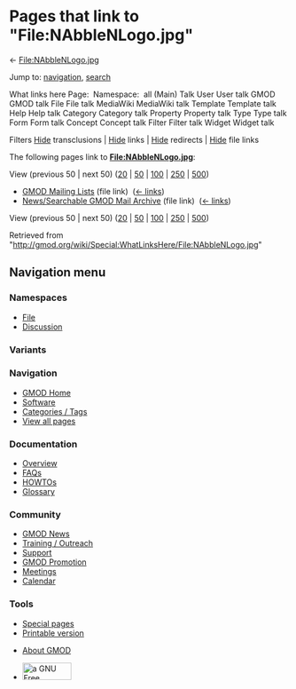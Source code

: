 <div id="mw-page-base" class="noprint">

</div>

<div id="mw-head-base" class="noprint">

</div>

<div id="content" class="mw-body" role="main">

<span id="top"></span>

<div id="mw-js-message" style="display:none;">

</div>



# <span dir="auto">Pages that link to "File:NAbbleNLogo.jpg"</span>

<div id="bodyContent">

<div id="contentSub">

←
[File:NAbbleNLogo.jpg](/wiki/File:NAbbleNLogo.jpg "File:NAbbleNLogo.jpg")

</div>

<div id="jump-to-nav" class="mw-jump">

Jump to: [navigation](#mw-navigation), [search](#p-search)

</div>

<div id="mw-content-text">

What links here Page:  Namespace:  all (Main) Talk User User talk GMOD
GMOD talk File File talk MediaWiki MediaWiki talk Template Template talk
Help Help talk Category Category talk Property Property talk Type Type
talk Form Form talk Concept Concept talk Filter Filter talk Widget
Widget talk

Filters
[Hide](/mediawiki/index.php?title=Special:WhatLinksHere/File:NAbbleNLogo.jpg&hidetrans=1 "Special:WhatLinksHere/File:NAbbleNLogo.jpg")
transclusions \|
[Hide](/mediawiki/index.php?title=Special:WhatLinksHere/File:NAbbleNLogo.jpg&hidelinks=1 "Special:WhatLinksHere/File:NAbbleNLogo.jpg")
links \|
[Hide](/mediawiki/index.php?title=Special:WhatLinksHere/File:NAbbleNLogo.jpg&hideredirs=1 "Special:WhatLinksHere/File:NAbbleNLogo.jpg")
redirects \|
[Hide](/mediawiki/index.php?title=Special:WhatLinksHere/File:NAbbleNLogo.jpg&hideimages=1 "Special:WhatLinksHere/File:NAbbleNLogo.jpg")
file links

The following pages link to
**[File:NAbbleNLogo.jpg](/wiki/File:NAbbleNLogo.jpg "File:NAbbleNLogo.jpg")**:

View (previous 50 \| next 50)
([20](/mediawiki/index.php?title=Special:WhatLinksHere/File:NAbbleNLogo.jpg&limit=20 "Special:WhatLinksHere/File:NAbbleNLogo.jpg")
\|
[50](/mediawiki/index.php?title=Special:WhatLinksHere/File:NAbbleNLogo.jpg&limit=50 "Special:WhatLinksHere/File:NAbbleNLogo.jpg")
\|
[100](/mediawiki/index.php?title=Special:WhatLinksHere/File:NAbbleNLogo.jpg&limit=100 "Special:WhatLinksHere/File:NAbbleNLogo.jpg")
\|
[250](/mediawiki/index.php?title=Special:WhatLinksHere/File:NAbbleNLogo.jpg&limit=250 "Special:WhatLinksHere/File:NAbbleNLogo.jpg")
\|
[500](/mediawiki/index.php?title=Special:WhatLinksHere/File:NAbbleNLogo.jpg&limit=500 "Special:WhatLinksHere/File:NAbbleNLogo.jpg"))

- [GMOD Mailing Lists](/wiki/GMOD_Mailing_Lists "GMOD Mailing Lists")
  (file link) ‎ <span class="mw-whatlinkshere-tools">([←
  links](/mediawiki/index.php?title=Special:WhatLinksHere&target=GMOD+Mailing+Lists "Special:WhatLinksHere"))</span>
- [News/Searchable GMOD Mail
  Archive](/wiki/News/Searchable_GMOD_Mail_Archive "News/Searchable GMOD Mail Archive")
  (file link) ‎ <span class="mw-whatlinkshere-tools">([←
  links](/mediawiki/index.php?title=Special:WhatLinksHere&target=News%2FSearchable+GMOD+Mail+Archive "Special:WhatLinksHere"))</span>

View (previous 50 \| next 50)
([20](/mediawiki/index.php?title=Special:WhatLinksHere/File:NAbbleNLogo.jpg&limit=20 "Special:WhatLinksHere/File:NAbbleNLogo.jpg")
\|
[50](/mediawiki/index.php?title=Special:WhatLinksHere/File:NAbbleNLogo.jpg&limit=50 "Special:WhatLinksHere/File:NAbbleNLogo.jpg")
\|
[100](/mediawiki/index.php?title=Special:WhatLinksHere/File:NAbbleNLogo.jpg&limit=100 "Special:WhatLinksHere/File:NAbbleNLogo.jpg")
\|
[250](/mediawiki/index.php?title=Special:WhatLinksHere/File:NAbbleNLogo.jpg&limit=250 "Special:WhatLinksHere/File:NAbbleNLogo.jpg")
\|
[500](/mediawiki/index.php?title=Special:WhatLinksHere/File:NAbbleNLogo.jpg&limit=500 "Special:WhatLinksHere/File:NAbbleNLogo.jpg"))

</div>

<div class="printfooter">

Retrieved from
"<http://gmod.org/wiki/Special:WhatLinksHere/File:NAbbleNLogo.jpg>"

</div>

<div id="catlinks" class="catlinks catlinks-allhidden">

</div>

<div class="visualClear">

</div>

</div>

</div>

<div id="mw-navigation">

## Navigation menu

<div id="mw-head">



<div id="left-navigation">

<div id="p-namespaces" class="vectorTabs" role="navigation"
aria-labelledby="p-namespaces-label">

### Namespaces

- <span id="ca-nstab-image"><a href="/wiki/File:NAbbleNLogo.jpg" accesskey="c"
  title="View the file page [c]">File</a></span>
- <span id="ca-talk"><a
  href="/mediawiki/index.php?title=File_talk:NAbbleNLogo.jpg&amp;action=edit&amp;redlink=1"
  accesskey="t"
  title="Discussion about the content page [t]">Discussion</a></span>

</div>

<div id="p-variants" class="vectorMenu emptyPortlet" role="navigation"
aria-labelledby="p-variants-label">

### 

### Variants[](#)

<div class="menu">

</div>

</div>

</div>

<div id="right-navigation">





</div>



</div>

</div>

</div>

<div id="mw-panel">

<div id="p-logo" role="banner">

<a href="/wiki/Main_Page"
style="background-image: url(http://gmod.org/images/GMOD-cogs.png);"
title="Visit the main page"></a>

</div>

<div id="p-Navigation" class="portal" role="navigation"
aria-labelledby="p-Navigation-label">

### Navigation

<div class="body">

- <span id="n-GMOD-Home">[GMOD Home](/wiki/Main_Page)</span>
- <span id="n-Software">[Software](/wiki/GMOD_Components)</span>
- <span id="n-Categories-.2F-Tags">[Categories /
  Tags](/wiki/Categories)</span>
- <span id="n-View-all-pages">[View all
  pages](/wiki/Special:AllPages)</span>

</div>

</div>

<div id="p-Documentation" class="portal" role="navigation"
aria-labelledby="p-Documentation-label">

### Documentation

<div class="body">

- <span id="n-Overview">[Overview](/wiki/Overview)</span>
- <span id="n-FAQs">[FAQs](/wiki/Category:FAQ)</span>
- <span id="n-HOWTOs">[HOWTOs](/wiki/Category:HOWTO)</span>
- <span id="n-Glossary">[Glossary](/wiki/Glossary)</span>

</div>

</div>

<div id="p-Community" class="portal" role="navigation"
aria-labelledby="p-Community-label">

### Community

<div class="body">

- <span id="n-GMOD-News">[GMOD News](/wiki/GMOD_News)</span>
- <span id="n-Training-.2F-Outreach">[Training /
  Outreach](/wiki/Training_and_Outreach)</span>
- <span id="n-Support">[Support](/wiki/Support)</span>
- <span id="n-GMOD-Promotion">[GMOD
  Promotion](/wiki/GMOD_Promotion)</span>
- <span id="n-Meetings">[Meetings](/wiki/Meetings)</span>
- <span id="n-Calendar">[Calendar](/wiki/Calendar)</span>

</div>

</div>

<div id="p-tb" class="portal" role="navigation"
aria-labelledby="p-tb-label">

### Tools

<div class="body">

- <span id="t-specialpages"><a href="/wiki/Special:SpecialPages" accesskey="q"
  title="A list of all special pages [q]">Special pages</a></span>
- <span id="t-print"><a
  href="/mediawiki/index.php?title=Special:WhatLinksHere/File:NAbbleNLogo.jpg&amp;printable=yes"
  rel="alternate" accesskey="p"
  title="Printable version of this page [p]">Printable version</a></span>

</div>

</div>

</div>

</div>

<div id="footer" role="contentinfo">

- <span id="footer-places-about">[About
  GMOD](/wiki/GMOD:About "GMOD:About")</span>

<!-- -->

- <span id="footer-copyrightico">[<img src="http://www.gnu.org/graphics/gfdl-logo-small.png" width="88"
  height="31" alt="a GNU Free Documentation License" />](http://www.gnu.org/licenses/fdl-1.3.html)</span>




</div>
